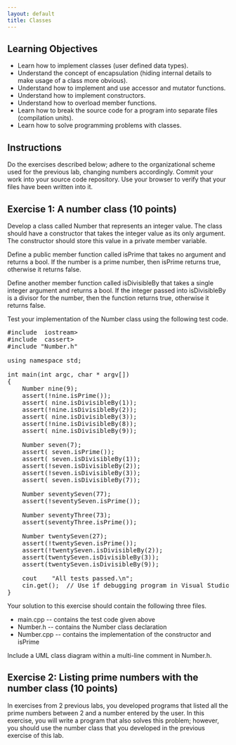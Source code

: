```yaml
---
layout: default
title: Classes
---
```


## Learning Objectives

- Learn how to implement classes (user defined data types).
- Understand the concept of encapsulation (hiding internal details to make usage of a class more obvious).
- Understand how to implement and use accessor and mutator functions.
- Understand how to implement constructors.
- Understand how to overload member functions.
- Learn how to break the source code for a program into separate files (compilation units).
- Learn how to solve programming problems with classes.

## Instructions

Do the exercises described below; adhere to the organizational scheme used for the previous lab, changing numbers accordingly.  Commit your work into your source code repository.  Use your browser to verify that your files have been written into it.

## Exercise 1: A number class (10 points)

Develop a class called Number that represents an integer value.  The class should have a constructor that takes the integer value as its only argument.  The constructor should store this value in a private member variable.

Define a public member function called isPrime that takes no argument and returns a bool.  If the number is a prime number, then isPrime returns true, otherwise it returns false.

Define another member function called isDivisibleBy that takes a single integer argument and returns a bool.  If the integer passed into isDivisibleBy is a divisor for the number, then the function returns true, otherwise it returns false.

Test your implementation of the Number class using the following test code.

<pre>
#include &nbsp;iostream>
#include &nbsp;cassert>
#include "Number.h"

using namespace std;

int main(int argc, char * argv[])
{
    Number nine(9);
    assert(!nine.isPrime());
    assert( nine.isDivisibleBy(1));
    assert(!nine.isDivisibleBy(2));
    assert( nine.isDivisibleBy(3));
    assert(!nine.isDivisibleBy(8));
    assert( nine.isDivisibleBy(9));

    Number seven(7);
    assert( seven.isPrime());
    assert( seven.isDivisibleBy(1));
    assert(!seven.isDivisibleBy(2));
    assert(!seven.isDivisibleBy(3));
    assert( seven.isDivisibleBy(7));

    Number seventySeven(77);
    assert(!seventySeven.isPrime());

    Number seventyThree(73);
    assert(seventyThree.isPrime());

    Number twentySeven(27);
    assert(!twentySeven.isPrime());
    assert(!twentySeven.isDivisibleBy(2));
    assert(twentySeven.isDivisibleBy(3));
    assert(twentySeven.isDivisibleBy(9));

    cout &nbsp;&nbsp; "All tests passed.\n";
    cin.get();  // Use if debugging program in Visual Studio.
}
</pre>

Your solution to this exercise should contain the following three files.

- main.cpp -- contains the test code given above
- Number.h -- contains the Number class declaration
- Number.cpp -- contains the implementation of the constructor and isPrime

Include a UML class diagram within a multi-line comment in Number.h.

## Exercise 2: Listing prime numbers with the number class (10 points)

In exercises from 2 previous labs, you developed programs that listed all the prime numbers between 2 and a number entered by the user.  In this exercise, you will write a program that also solves this problem; however, you should use the number class that you developed in the previous exercise of this lab.


